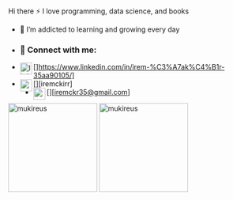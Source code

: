 Hi there
 :zap: I love programming, data science, and books
- 🌱 I’m addicted to learning and growing every day
- ### 📩 Connect with me:
- [<img align="left" alt="linkedin | LinkedIn" width="24px" src="https://raw.githubusercontent.com/peterthehan/peterthehan/master/assets/linkedin.svg" />]https://www.linkedin.com/in/irem-%C3%A7ak%C4%B1r-35aa90105/]
- [<img align="left" height="24" width="24" src="https://cdn.jsdelivr.net/npm/simple-icons@v4/icons/instagram.svg" />][iremckirr]
- [<img align="left" height="24" width="24" src="https://cdn.jsdelivr.net/npm/simple-icons@v4/icons/gmail.svg" />][iremckr35@gmail.com]


<img height="180em" align="center" src="https://github-readme-stats.vercel.app/api?username=iremcakirrr&show_icons=true&locale=en&theme=algolia&include_all_commits=true&count_private=true" alt="mukireus"/>
  <img height="180em" align="center" src="https://github-readme-stats.vercel.app/api/top-langs?username=iremcakirrr&show_icons=true&locale=en&layout=compact&langs_count=8&theme=algolia" alt="mukireus"/>

